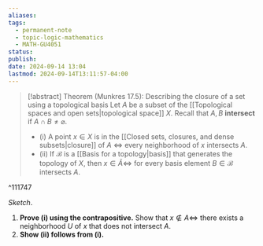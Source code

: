 ```yaml
---
aliases: 
tags:
  - permanent-note
  - topic-logic-mathematics
  - MATH-GU4051
status: 
publish: 
date: 2024-09-14 13:04
lastmod: 2024-09-14T13:11:57-04:00
---
```

>[!abstract] Theorem (Munkres 17.5): Describing the closure of a set using a topological basis
>Let $A$ be a subset of the [[Topological spaces and open sets|topological space]] $X$. Recall that $A, B$ **intersect** if $A \cap B \neq \varnothing$.
>- (i) A point $x \in X$ is in the [[Closed sets, closures, and dense subsets|closure]] of $A$ $\iff$ every neighborhood of $x$ intersects $A$.
>- (ii) If $\mathcal B$ is a [[Basis for a topology|basis]] that generates the topology of $X$, then $x \in \bar A \iff$ for every basis element $B \in \mathcal B$ intersects $A$.

^111747

*Sketch*.

1. **Prove (i) using the contrapositive.**  Show that $x \notin A \iff$ there exists a neighborhood $U$ of $x$ that does not intersect $A$.
2. **Show (ii) follows from (i).**
